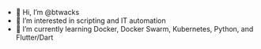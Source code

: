 - 👋 Hi, I’m @btwacks
- 👀 I’m interested in scripting and IT automation
- 🌱 I’m currently learning Docker, Docker Swarm, Kubernetes, Python, and Flutter/Dart 

<!---
btwacks/btwacks is a ✨ special ✨ repository because its `README.md` (this file) appears on your GitHub profile.
You can click the Preview link to take a look at your changes.
--->
